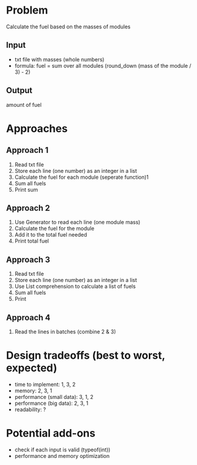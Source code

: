 # Problem

Calculate the fuel based on the masses of modules

## Input

- txt file with masses (whole numbers)
- formula: fuel = sum over all modules (round_down (mass of the module / 3) - 2)

## Output

amount of fuel

# Approaches

## Approach 1

1. Read txt file
1. Store each line (one number) as an integer in a list
1. Calculate the fuel for each module (seperate function)1
1. Sum all fuels
1. Print sum

## Approach 2

1. Use Generator to read each line (one module mass)
1. Calculate the fuel for the module
1. Add it to the total fuel needed
1. Print total fuel

## Approach 3

1. Read txt file
1. Store each line (one number) as an integer in a list
1. Use List comprehension to calculate a list of fuels
1. Sum all fuels
1. Print

## Approach 4

1. Read the lines in batches (combine 2 & 3)

# Design tradeoffs (best to worst, expected)

- time to implement: 1, 3, 2
- memory: 2, 3, 1
- performance (small data): 3, 1, 2
- performance (big data): 2, 3, 1
- readability: ?

# Potential add-ons

- check if each input is valid (typeof(int))
- performance and memory optimization
